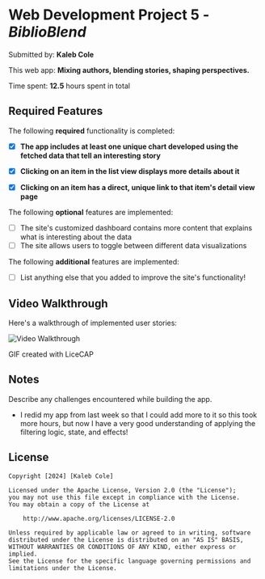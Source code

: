# Web Development Project 5 - *BiblioBlend*

Submitted by: **Kaleb Cole**

This web app: **Mixing authors, blending stories, shaping perspectives.**

Time spent: **12.5** hours spent in total

## Required Features

The following **required** functionality is completed:

- [X] **The app includes at least one unique chart developed using the fetched data that tell an interesting story**
- [X] **Clicking on an item in the list view displays more details about it**
- [X] **Clicking on an item has a direct, unique link to that item's detail view page**


The following **optional** features are implemented:

- [ ] The site's customized dashboard contains more content that explains what is interesting about the data
- [ ] The site allows users to toggle between different data visualizations

The following **additional** features are implemented:

* [ ] List anything else that you added to improve the site's functionality!


## Video Walkthrough

Here's a walkthrough of implemented user stories:

<img src='https://i.imgur.com/JEKaRmB.giff' title='Video Walkthrough' width='' alt='Video Walkthrough' />

<!-- Replace this with whatever GIF tool you used! -->
GIF created with LiceCAP
<!-- Recommended tools:
[Kap](https://getkap.co/) for macOS
[ScreenToGif](https://www.screentogif.com/) for Windows
[peek](https://github.com/phw/peek) for Linux. -->

## Notes

Describe any challenges encountered while building the app.
* I redid my app from last week so that I could add more to it so this took more hours, but now I have a very good understanding of applying the filtering logic, state, and effects!

## License

    Copyright [2024] [Kaleb Cole]

    Licensed under the Apache License, Version 2.0 (the "License");
    you may not use this file except in compliance with the License.
    You may obtain a copy of the License at

        http://www.apache.org/licenses/LICENSE-2.0

    Unless required by applicable law or agreed to in writing, software
    distributed under the License is distributed on an "AS IS" BASIS,
    WITHOUT WARRANTIES OR CONDITIONS OF ANY KIND, either express or implied.
    See the License for the specific language governing permissions and
    limitations under the License.